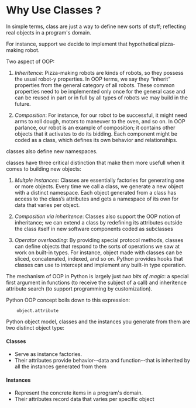 # Why Use Classes ?

In simple terms, class are just a way to define new sorts of stuff; reflecting real objects in a program's domain.

For instance, support we decide to implement that hypothetical pizza-making robot.

Two aspect of OOP:

1. *Inheritence*: Pizza-making robots are kinds of robots, so they possess the usual robot-y properties. In OOP terms, we say they “inherit” properties from the general category of all robots. These common properties need to be implemented only once for the general case and can be reused in part or in full by all types of robots we may build in the future.

2. *Composition*: For instance, for our robot to be  successful, it might need arms to roll dough, motors to maneuver to the oven, and so on. In OOP parlance,  our robot is an example of composition; it contains other objects that it activates to do  its bidding. Each component might be coded as a class, which defines its own behavior and relationships.


classes also define new namespaces.

classes have three critical distinction that make them more usefull when it comes to building new objects:

1. *Multple instances*: Classes are essentially  factories for generating one or more objects. Every  time we call a class, we generate a new object with  a distinct namespace. Each object generated from a  class has access to the class’s attributes and gets a namespace of its own for data that varies per object.

2. *Composition via inheritence*: Classes also  support the OOP notion of inheritance; we can extend a class by redefining its attributes outside the class itself in new software components coded as subclasses

3. *Operator overloading*: By providing special protocol methods, classes can define objects that respond to the sorts of operations we saw at work on built-in types. For instance, object made with classes can be sliced, concatenated, indexed, and so on. Python provides hooks that classes can use to intercept and implement any built-in type operation.

The mechanism of OOP in Python is largely just *two bits of magic*: a special first argument in functions (to receive the  subject of a call) and inheritence attribute search (to support programming by customization).

Python OOP concept boils down to this expression:

```
    object.attribute
```

Python object model, classes and the instances you generate from them are two distinct object type:

#### Classes

- Serve as instance factories. 
- Their attributes provide behavior--data and function--that is inherited by all the instances generated from them

#### Instances

- Represent the concrete items in a program's domain.
- Their attributes record data that varies per specific object